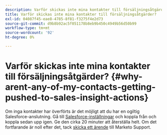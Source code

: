 ```yaml
---
description: Varför skickas inte mina kontakter till försäljningsåtgärder? - Marketo Docs - produktdokumentation
title: Varför skickas inte mina kontakter till försäljningsåtgärder?
exl-id: 04087f45-eae8-4785-8f81-f3275f4e2d73
source-git-commit: d9b8b92ac5f051178b8eb9b450c4949b56d50b99
workflow-type: tm+mt
source-wordcount: '92'
ht-degree: 0%

---
```


# Varför skickas inte mina kontakter till försäljningsåtgärder? {#why-arent-any-of-my-contacts-getting-pushed-to-sales-insight-actions}

Om inga kontakter har överförts är det möjligt att du har en ogiltig Salesforce-anslutning. Gå till [Salesforce-inställningar](https://toutapp.com/login) och koppla från och koppla sedan upp igen. Ge den cirka 20 minuter att återställa helt. Om det fortfarande är noll efter det, tack [skicka ett ärende](https://nation.marketo.com/t5/Support/ct-p/Support#) till Marketo Support.
